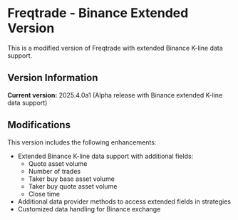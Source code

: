 # Freqtrade - Binance Extended Version

This is a modified version of Freqtrade with extended Binance K-line data support.

## Version Information

**Current version:** 2025.4.0a1 (Alpha release with Binance extended K-line data support)

## Modifications

This version includes the following enhancements:
- Extended Binance K-line data support with additional fields:
  - Quote asset volume
  - Number of trades
  - Taker buy base asset volume
  - Taker buy quote asset volume
  - Close time
- Additional data provider methods to access extended fields in strategies
- Customized data handling for Binance exchange